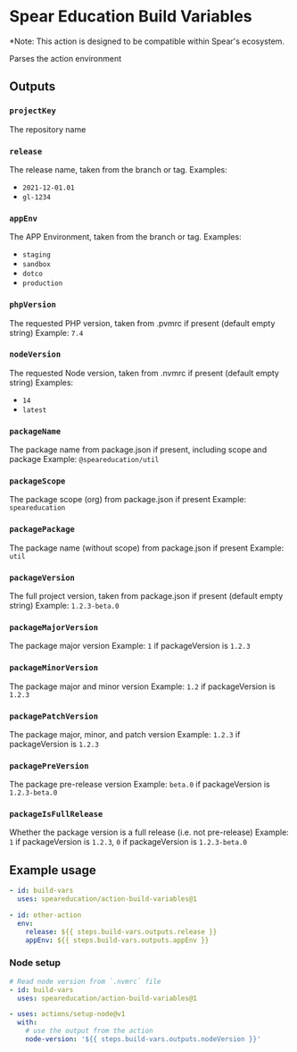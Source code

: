 # Spear Education Build Variables
*Note: This action is designed to be compatible within Spear's ecosystem.

Parses the action environment

## Outputs

### `projectKey`
The repository name

### `release`
The release name, taken from the branch or tag.
Examples:
- `2021-12-01.01`
- `gl-1234`

### `appEnv`
The APP Environment, taken from the branch or tag.
Examples:
- `staging`
- `sandbox`
- `dotco`
- `production`

### `phpVersion`
The requested PHP version, taken from .pvmrc if present (default empty string)
Example: `7.4`

### `nodeVersion`
The requested Node version, taken from .nvmrc if present (default empty string)
Examples:
- `14`
- `latest`

### `packageName`
The package name from package.json if present, including scope and package
Example: `@speareducation/util`

### `packageScope`
The package scope (org) from package.json if present
Example: `speareducation`

### `packagePackage`
The package name (without scope) from package.json if present
Example: `util`

### `packageVersion`
The full project version, taken from package.json if present (default empty string)
Example: `1.2.3-beta.0`

### `packageMajorVersion`
The package major version
Example: `1` if packageVersion is `1.2.3`

### `packageMinorVersion`
The package major and minor version
Example: `1.2` if packageVersion is `1.2.3`

### `packagePatchVersion`
The package major, minor, and patch version
Example: `1.2.3` if packageVersion is `1.2.3`

### `packagePreVersion`
The package pre-release version
Example: `beta.0` if packageVersion is `1.2.3-beta.0`

### `packageIsFullRelease`
Whether the package version is a full release (i.e. not pre-release)
Example: `1` if packageVersion is `1.2.3`, `0` if packageVersion is `1.2.3-beta.0`

## Example usage
```yaml
- id: build-vars
  uses: speareducation/action-build-variables@1

- id: other-action
  env:
    release: ${{ steps.build-vars.outputs.release }}
    appEnv: ${{ steps.build-vars.outputs.appEnv }}
```

### Node setup
```yaml
# Read node version from `.nvmrc` file
- id: build-vars
  uses: speareducation/action-build-variables@1

- uses: actions/setup-node@v1
  with:
    # use the output from the action
    node-version: '${{ steps.build-vars.outputs.nodeVersion }}'
```
